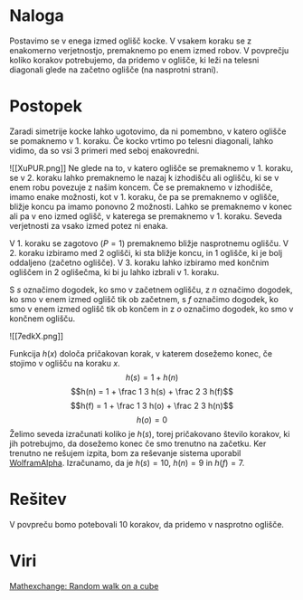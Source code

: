 # Naloga
Postavimo se v enega izmed oglišč kocke. V vsakem koraku se z enakomerno verjetnostjo, premaknemo po enem izmed robov. V povprečju koliko korakov potrebujemo, da pridemo v oglišče, ki leži na telesni diagonali glede na začetno oglišče (na nasprotni strani).

# Postopek
Zaradi simetrije kocke lahko ugotovimo, da ni pomembno, v katero oglišče se pomaknemo v 1. koraku. Če kocko vrtimo po telesni diagonali, lahko vidimo, da so vsi 3 primeri med seboj enakovredni. 

![[XuPUR.png]]
Ne glede na to, v katero oglišče se premaknemo v 1. koraku, se v 2. koraku lahko premaknemo le nazaj k izhodišču ali oglišču, ki se v enem robu povezuje z našim koncem. Če se premaknemo v izhodišče, imamo enake možnosti, kot v 1. koraku, če pa se premaknemo v oglišče, bližje koncu pa imamo ponovno 2 možnosti. Lahko se premaknemo v konec ali pa v eno izmed oglišč, v katerega se premaknemo v 1. koraku.  Seveda verjetnosti za vsako izmed potez ni enaka.

V 1. koraku se zagotovo ($P = 1$) premaknemo bližje nasprotnemu oglišču. V 2. koraku izbiramo med 2 oglišči, ki sta bližje koncu, in 1 oglišče, ki je bolj oddaljeno (začetno oglišče). V 3. koraku lahko izbiramo med končnim ogliščem in 2 oglišečma, ki bi ju lahko izbrali v 1. koraku.

S $s$ označimo dogodek, ko smo v začetnem oglišču, z $n$ označimo dogodek, ko smo v enem izmed oglišč tik ob začetnem, s $f$ označimo dogodek, ko smo v enem izmed oglišč tik ob končem in z $o$ označimo dogodek, ko smo v končnem oglišču.

![[7edkX.png]]

Funkcija $h(x)$ določa pričakovan korak, v katerem dosežemo konec, če stojimo v oglišču na koraku $x$. 
$$h(s) = 1 + h(n)$$
$$h(n) = 1 + \frac 1 3 h(s) + \frac 2 3 h(f)$$
$$h(f) = 1 + \frac 1 3 h(o) + \frac 2 3 h(n)$$
$$ h(o) = 0$$
Želimo seveda izračunati koliko je $h(s)$, torej pričakovano število korakov, ki jih potrebujmo, da dosežemo konec če smo trenutno na začetku. Ker trenutno ne rešujem izpita, bom za reševanje sistema uporabil [WolframAlpha](https://www.wolframalpha.com/input?i=system+equation+calculator&assumption=%7B%22F%22%2C+%22SolveSystemOf3EquationsCalculator%22%2C+%22equation1%22%7D+-%3E%22s+%3D+1+%2B+n%22&assumption=%22FSelect%22+-%3E+%7B%7B%22SolveSystemOf3EquationsCalculator%22%7D%2C+%22dflt%22%7D&assumption=%7B%22F%22%2C+%22SolveSystemOf3EquationsCalculator%22%2C+%22equation2%22%7D+-%3E%223n+%3D+3+%2B+s+%2B+2f%22&assumption=%7B%22F%22%2C+%22SolveSystemOf3EquationsCalculator%22%2C+%22equation3%22%7D+-%3E%223f+%3D+3+%2B+2n%22). Izračunamo, da je $h(s) = 10$, $h(n) = 9$ in $h(f) = 7$.

# Rešitev
V povpreču bomo potebovali 10 korakov, da pridemo v nasprotno oglišče.

# Viri
[Mathexchange: Random walk on a cube](https://math.stackexchange.com/questions/454444/random-walk-on-a-cube)